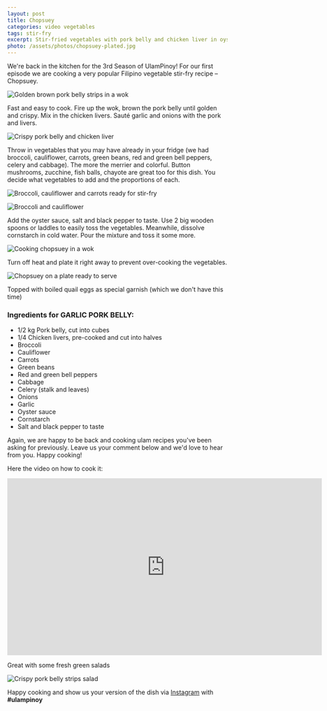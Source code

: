 ```yaml
---
layout: post
title: Chopsuey
categories: video vegetables
tags: stir-fry
excerpt: Stir-fried vegetables with pork belly and chicken liver in oyster sauce
photo: /assets/photos/chopsuey-plated.jpg
---
```


We're back in the kitchen for the 3rd Season of UlamPinoy! For our first episode we are cooking a very popular Filipino vegetable stir-fry recipe – Chopsuey.

![Golden brown pork belly strips in a wok](/assets/photos/saute-pork-belly.jpg)

Fast and easy to cook. Fire up the wok, brown the pork belly until golden and crispy. Mix in the chicken livers. Sauté garlic and onions with the pork and livers.

![Crispy pork belly and chicken liver](/assets/photos/pork-belly-chicken-liver.jpg)

Throw in vegetables that you may have already in your fridge (we had broccoli, cauliflower, carrots, green beans, red and green bell peppers, celery and cabbage). The more the merrier and colorful. Button mushrooms, zucchine, fish balls, chayote are great too for this dish. You decide what vegetables to add and the proportions of each.

![Broccoli, cauliflower and carrots ready for stir-fry](/assets/photos/broccoli-cauliflower-carrots.jpg)

![Broccoli and cauliflower](/assets/photos/broccoli-cauliflower.jpg)

Add the oyster sauce, salt and black pepper to taste. Use 2 big wooden spoons or laddles to easily toss the vegetables. Meanwhile, dissolve cornstarch in cold water. Pour the mixture and toss it some more.

![Cooking chopsuey in a wok](/assets/photos/chopsuey-cooking-wok.jpg)

Turn off heat and plate it right away to prevent over-cooking the vegetables.

![Chopsuey on a plate ready to serve](/assets/photos/chopsuey-plated.jpg)

Topped with boiled quail eggs as special garnish (which we don't have this time)

### Ingredients for GARLIC PORK BELLY:
* 1/2 kg Pork belly, cut into cubes
* 1/4 Chicken livers, pre-cooked and cut into halves
* Broccoli
* Cauliflower
* Carrots
* Green beans
* Red and green bell peppers
* Cabbage
* Celery (stalk and leaves)
* Onions
* Garlic
* Oyster sauce
* Cornstarch
* Salt and black pepper to taste

Again, we are happy to be back and cooking ulam recipes you've been asking for previously. Leave us your comment below and we'd love to hear from you. Happy cooking!

Here the video on how to cook it:

<iframe width="720" height="405" src="https://www.youtube.com/embed/vtYoKYwEInQ?rel=0&amp;controls=0&amp;showinfo=0" frameborder="0" allowfullscreen></iframe>

Great with some fresh green salads

![Crispy pork belly strips salad](/assets/photos/crispy-pork-belly-salad.jpg)

Happy cooking and show us your version of the dish via [Instagram](https://instagram.com/ulampinoy/) with **#ulampinoy**

